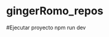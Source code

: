 # gingerRomo_repos

#Ejecutar proyecto                                                                                                                                                       npm run dev
